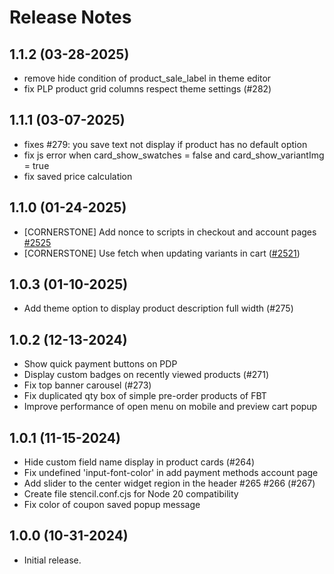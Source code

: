 # Release Notes

## 1.1.2 (03-28-2025)
- remove hide condition of product_sale_label in theme editor
- fix PLP product grid columns respect theme settings (#282)

## 1.1.1 (03-07-2025)
- fixes #279: you save text not display if product has no default option
- fix js error when card_show_swatches = false and card_show_variantImg = true
- fix saved price calculation

## 1.1.0 (01-24-2025)
- [CORNERSTONE] Add nonce to scripts in checkout and account pages [#2525](https://github.com/bigcommerce/cornerstone/pull/2525)
- [CORNERSTONE] Use fetch when updating variants in cart ([#2521](https://github.com/bigcommerce/cornerstone/pull/2521))

## 1.0.3 (01-10-2025)
- Add theme option to display product description full width (#275)

## 1.0.2 (12-13-2024)
- Show quick payment buttons on PDP
- Display custom badges on recently viewed products (#271)
- Fix top banner carousel (#273)
- Fix duplicated qty box of simple pre-order products of FBT
- Improve performance of open menu on mobile and preview cart popup

## 1.0.1 (11-15-2024)
- Hide custom field name display in product cards (#264)
- Fix undefined 'input-font-color' in add payment methods account page
- Add slider to the center widget region in the header #265 #266 (#267)
- Create file stencil.conf.cjs for Node 20 compatibility
- Fix color of coupon saved popup message

## 1.0.0 (10-31-2024)
- Initial release.
